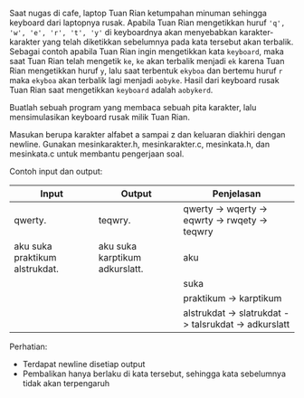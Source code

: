 Saat nugas di cafe, laptop Tuan Rian ketumpahan minuman sehingga keyboard dari laptopnya rusak. Apabila Tuan Rian mengetikkan huruf `'q', 'w', 'e', 'r', 't', 'y'` di keyboardnya akan menyebabkan karakter-karakter yang telah diketikkan sebelumnya pada kata tersebut akan terbalik. Sebagai contoh apabila Tuan Rian ingin mengetikkan kata `keyboard`, maka saat Tuan Rian telah mengetik `ke`, `ke` akan terbalik menjadi `ek` karena Tuan Rian mengetikkan huruf `y`, lalu saat terbentuk `ekyboa` dan bertemu huruf `r` maka `ekyboa` akan terbalik lagi menjadi `aobyke`. Hasil dari keyboard rusak Tuan Rian saat mengetikkan `keyboard` adalah `aobykerd`.

Buatlah sebuah program yang membaca sebuah pita karakter, lalu mensimulasikan keyboard rusak milik Tuan Rian.

Masukan berupa karakter alfabet a sampai z dan keluaran diakhiri dengan newline. Gunakan mesinkarakter.h, mesinkarakter.c, mesinkata.h, dan mesinkata.c untuk membantu pengerjaan soal.

Contoh input dan output:

| Input                          | Output                         | Penjelasan                                           |
| ------------------------------ | ------------------------------ | ---------------------------------------------------- |
| qwerty.                        | teqwry.                        | qwerty -> wqerty -> eqwrty -> rwqety -> teqwry       |
| aku suka praktikum alstrukdat. | aku suka karptikum adkurslatt. | aku                                                  |
|                                |                                | suka                                                 |
|                                |                                | praktikum -> karptikum                               |
|                                |                                | alstrukdat -> slatrukdat -> talsrukdat -> adkurslatt |

Perhatian:

- Terdapat newline disetiap output
- Pembalikan hanya berlaku di kata tersebut, sehingga kata sebelumnya tidak akan terpengaruh
